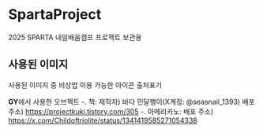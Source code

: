 # SpartaProject
 2025 SPARTA 내일배움캠프 프로젝트 보관용

사용된 이미지
-------------
사용된 이미지 중 비상업 이용 가능한 아이콘 출처표기

**GY**에서 사용한 오브젝트
-. 책: 제작자) 바다 민달팽이(X계정: @seasnail_1393)
       배포 주소) https://projectkuki.tistory.com/305
-. 아메리카노: 배포 주소) https://x.com/Childoftriolite/status/1341419585271054338
